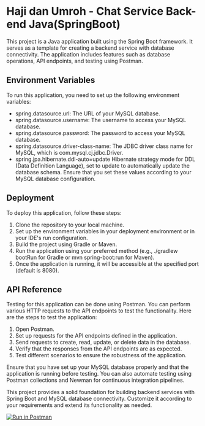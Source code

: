 # Haji dan Umroh - Chat Service Back-end Java(SpringBoot)

This project is a Java application built using the Spring Boot framework. It serves as a template for creating a backend service with database connectivity. The application includes features such as database operations, API endpoints, and testing using Postman.

## Environment Variables

To run this application, you need to set up the following environment variables:

- spring.datasource.url: The URL of your MySQL database.
- spring.datasource.username: The username to access your MySQL database.
- spring.datasource.password: The password to access your MySQL database.
- spring.datasource.driver-class-name: The JDBC driver class name for MySQL, which is com.mysql.cj.jdbc.Driver.
- spring.jpa.hibernate.ddl-auto=update
  Hibernate strategy mode for DDL (Data Definition Language), set to update to automatically update the database schema.
  Ensure that you set these values according to your MySQL database configuration.

## Deployment

To deploy this application, follow these steps:

1. Clone the repository to your local machine.
2. Set up the environment variables in your deployment environment or in your IDE's run configuration.
3. Build the project using Gradle or Maven.
4. Run the application using your preferred method (e.g., ./gradlew bootRun for Gradle or mvn spring-boot:run for Maven).
5. Once the application is running, it will be accessible at the specified port (default is 8080).

## API Reference

Testing for this application can be done using Postman. You can perform various HTTP requests to the API endpoints to test the functionality. Here are the steps to test the application:

1. Open Postman.
2. Set up requests for the API endpoints defined in the application.
3. Send requests to create, read, update, or delete data in the database.
4. Verify that the responses from the API endpoints are as expected.
5. Test different scenarios to ensure the robustness of the application.

Ensure that you have set up your MySQL database properly and that the application is running before testing. You can also automate testing using Postman collections and Newman for continuous integration pipelines.

This project provides a solid foundation for building backend services with Spring Boot and MySQL database connectivity. Customize it according to your requirements and extend its functionality as needed.

[![Run in Postman](https://run.pstmn.io/button.svg)](https://app.getpostman.com/run-collection/11708290-7c9feff6-3865-40fe-aced-239108032805?action=collection%2Ffork&collection-url=entityId%3D11708290-7c9feff6-3865-40fe-aced-239108032805%26entityType%3Dcollection%26workspaceId%3Db8082477-685c-4add-8d56-64f1c34ecbdc#?env%5Bphp%5D=W3sia2V5IjoicGhwLXNlcnZlciIsInZhbHVlIjoiIGh0dHA6Ly8xMjcuMC4wLjE6ODAwMCIsImVuYWJsZWQiOnRydWUsInR5cGUiOiJkZWZhdWx0In0seyJrZXkiOiJiZWFyZXItdG9rZW4iLCJ2YWx1ZSI6IiIsImVuYWJsZWQiOnRydWUsInR5cGUiOiJzZWNyZXQifSx7ImtleSI6ImJlYXJlci10b2tlbiIsInZhbHVlIjoiIiwiZW5hYmxlZCI6ZmFsc2UsInR5cGUiOiJkZWZhdWx0In1d)
